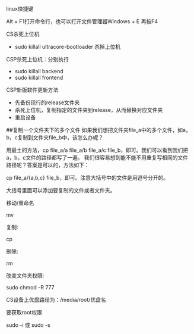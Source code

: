 linux快捷键

Alt + F1打开命令行，也可以打开文件管理器Windows + E 再按F4

CS杀死上位机

- sudo killall ultracore-bootloader  杀掉上位机

CSP杀死上位机：分别执行

- sudo killall backend
-  sudo killall frontend

CSP新版软件更新方法

- 先备份现行的release文件夹
- 杀死上位机，复制指定的文件夹到release，从而替换对应文件夹
- 重启设备



\##复制一个文件夹下的多个文件 如果我们想把文件夹file_a中的多个文件，如a，b，c复制到文件夹file_b中，该怎么办呢？

用最土的方法，cp file_a/a file_a/b file_a/c file_b，即可。我们可以看到我们把a，b，c文件的路径都写了一遍。 我们很容易想到能不能不用重复写相同的文件路径呢？答案是可以的，方法如下：

cp file_a/{a,b,c} file_b，即可。注意大括号中的文件是用逗号分开的。

大括号里面可以添加要复制的文件或者文件夹。



移动/重命名

mv 



复制:

cp



删除:

rm



改变文件夹权限:

sudo chmod -R 777



CS设备上优盘路径为：/media/root/优盘名

要获取root权限 

sudo -i 或 sudo -s





